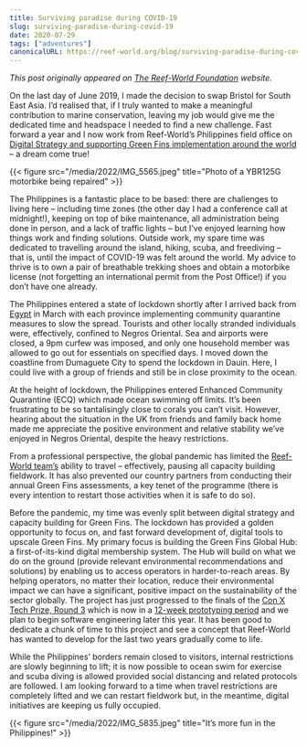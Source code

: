 ```yaml
---
title: Surviving paradise during COVID-19
slug: surviving-paradise-during-covid-19
date: 2020-07-29
tags: ["adventures"]
canonicalURL: https://reef-world.org/blog/surviving-paradise-during-covid-19
---
```


_This post originally appeared on [The Reef-World Foundation](https://reef-world.org/blog/surviving-paradise-during-covid-19) website._

On the last day of June 2019, I made the decision to swap Bristol for South East Asia. I’d realised that, if I truly wanted to make a meaningful contribution to marine conservation, leaving my job would give me the dedicated time and headspace I needed to find a new challenge. Fast forward a year and I now work from Reef-World’s Philippines field office on [Digital Strategy and supporting Green Fins implementation around the world](https://reef-world.org/blog/meet-james) – a dream come true!

{{< figure src="/media/2022/IMG_5565.jpeg" title="Photo of a YBR125G motorbike being repaired" >}}

The Philippines is a fantastic place to be based: there are challenges to living here – including time zones (the other day I had a conference call at midnight!), keeping on top of bike maintenance, all administration being done in person, and a lack of traffic lights – but I’ve enjoyed learning how things work and finding solutions. Outside work, my spare time was dedicated to travelling around the island, hiking, scuba, and freediving – that is, until the impact of COVID-19 was felt around the world. My advice to thrive is to own a pair of breathable trekking shoes and obtain a motorbike license (not forgetting an international permit from the Post Office!) if you don’t have one already.

The Philippines entered a state of lockdown shortly after I arrived back from [Egypt](https://www.greenfins.net/blog/dive-like-an-egyptian-with-green-fins) in March with each province implementing community quarantine measures to slow the spread. Tourists and other locally stranded individuals were, effectively, confined to Negros Oriental. Sea and airports were closed, a 9pm curfew was imposed, and only one household member was allowed to go out for essentials on specified days. I moved down the coastline from Dumaguete City to spend the lockdown in Dauin. Here, I could live with a group of friends and still be in close proximity to the ocean.

At the height of lockdown, the Philippines entered Enhanced Community Quarantine (ECQ) which made ocean swimming off limits. It’s been frustrating to be so tantalisingly close to corals you can’t visit. However, hearing about the situation in the UK from friends and family back home made me appreciate the positive environment and relative stability we’ve enjoyed in Negros Oriental, despite the heavy restrictions.

From a professional perspective, the global pandemic has limited the [Reef-World team’s](https://reef-world.org/staff) ability to travel – effectively, pausing all capacity building fieldwork. It has also prevented our country partners from conducting their annual Green Fins assessments, a key tenet of the programme (there is every intention to restart those activities when it is safe to do so).

Before the pandemic, my time was evenly split between digital strategy and capacity building for Green Fins. The lockdown has provided a golden opportunity to focus on, and fast forward development of, digital tools to upscale Green Fins. My primary focus is building the Green Fins Global Hub: a first-of-its-kind digital membership system. The Hub will build on what we do on the ground (provide relevant environmental recommendations and solutions) by enabling us to access operators in harder-to-reach areas. By helping operators, no matter their location, reduce their environmental impact we can have a significant, positive impact on the sustainability of the sector globally. The project has just progressed to the finals of the [Con X Tech Prize, Round 3](https://conservationxlabs.com/cxtp3-announcement) which is now in a [12-week prototyping period](https://conservationx.com/project/key/greenfinsglobalhub) and we plan to begin software engineering later this year. It has been good to dedicate a chunk of time to this project and see a concept that Reef-World has wanted to develop for the last two years gradually come to life.

While the Philippines’ borders remain closed to visitors, internal restrictions are slowly beginning to lift; it is now possible to ocean swim for exercise and scuba diving is allowed provided social distancing and related protocols are followed. I am looking forward to a time when travel restrictions are completely lifted and we can restart fieldwork but, in the meantime, digital initiatives are keeping us fully occupied.

{{< figure src="/media/2022/IMG_5835.jpeg" title="It’s more fun in the Philippines!" >}}
